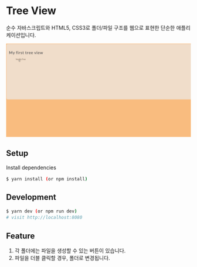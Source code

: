 # Tree View

순수 자바스크립트와 HTML5, CSS3로 폴더/파일 구조를 웹으로 표현한 단순한 애플리케이션입니다.

![](tree-view.gif)

## Setup

Install dependencies

```sh
$ yarn install (or npm install)
```

## Development

```sh
$ yarn dev (or npm run dev)
# visit http://localhost:8080
```

## Feature

1. 각 폴더에는 파일을 생성할 수 있는 버튼이 있습니다.
2. 파일을 더블 클릭할 경우, 폴더로 변경됩니다.
